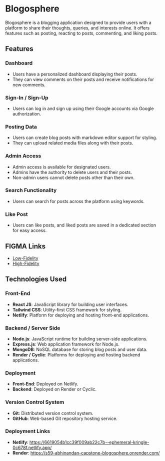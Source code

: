 # Blogosphere

Blogosphere is a blogging application designed to provide users with a platform to share their thoughts, queries, and interests online. It offers features such as posting, reacting to posts, commenting, and liking posts.

## Features

### Dashboard

- Users have a personalized dashboard displaying their posts.
- They can view comments on their posts and receive notifications for new comments.

### Sign-In / Sign-Up

- Users can log in and sign up using their Google accounts via Google authorization.

### Posting Data

- Users can create blog posts with markdown editor support for styling.
- They can upload related media files along with their posts.

### Admin Access

- Admin access is available for designated users.
- Admins have the authority to delete users and their posts.
- Non-admin users cannot delete posts other than their own.

### Search Functionality

- Users can search for posts across the platform using keywords.

### Like Post

- Users can like posts, and liked posts are saved in a dedicated section for easy access.

## FIGMA Links

- [Low-Fidelity](https://www.figma.com/file/zwOx25WwA2rxUuLk78sf2J/Capstone-Low-Fid-Design?type=design&mode=design&t=4cQRvMMWd6uYQ39a-1)
- [High-Fidelity](https://www.figma.com/file/tFzEDWLcaAo3ScsVoCCLRI/Capstone-High-Fid-Design?type=design&mode=design&t=4cQRvMMWd6uYQ39a-1)

## Technologies Used

### Front-End

- **React JS**: JavaScript library for building user interfaces.
- **Tailwind CSS**: Utility-first CSS framework for styling.
- **Netlify**: Platform for deploying and hosting front-end applications.

### Backend / Server Side

- **Node.js**: JavaScript runtime for building server-side applications.
- **Express.js**: Web application framework for Node.js.
- **MongoDB**: NoSQL database for storing blog posts and user data.
- **Render / Cyclic**: Platforms for deploying and hosting backend applications.

### Deployment

- **Front-End**: Deployed on Netlify.
- **Backend**: Deployed on Render or Cyclic.

### Version Control System

- **Git**: Distributed version control system.
- **GitHub**: Web-based Git repository hosting service.

### Deployment Links
- **Netlify**: https://6619054b1cc39f009ab22c7b--ephemeral-kringle-0c678f.netlify.app/
- **Render**: https://s59-abhinandan-capstone-blogosphere.onrender.com/ 